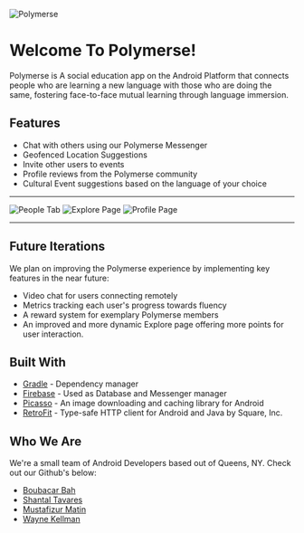 ![](https://github.com/Waynekellman/Capstone_BMWS/blob/Bobby/app/src/main/res/images/Polymerse_logo_plainsmall.png "Polymerse")


# Welcome To Polymerse!

Polymerse is A social education app on the Android Platform that connects people who are learning a new language with those who are doing the same, 
fostering face-to-face mutual learning through language immersion.

## Features

- Chat with others using our Polymerse Messenger 
- Geofenced Location Suggestions
- Invite other users to events
- Profile reviews from the Polymerse community
- Cultural Event suggestions based on the language of your choice
---
![](https://github.com/Waynekellman/Capstone_BMWS/blob/Bobby/app/src/main/res/images/Screen%20Shot%202018-04-13%20at%203.17.11%20PM%20copy.png "People Tab")        ![](https://github.com/Waynekellman/Capstone_BMWS/blob/Bobby/app/src/main/res/images/ScreenShot_Cultural_suggestion%20copy.png "Explore Page")              ![](https://github.com/Waynekellman/Capstone_BMWS/blob/Bobby/app/src/main/res/images/ScreenShot_Profile_shot%20copy.png "Profile Page")

---
## Future Iterations
We plan on improving the Polymerse experience by implementing key features in the near future:

- Video chat for users connecting remotely
- Metrics tracking each user's progress towards fluency
- A reward system for exemplary Polymerse members
- An improved and more dynamic Explore page offering more points for user interaction.

## Built With
- [Gradle](https://github.com/gradle) - Dependency manager
- [Firebase](https://github.com/firebase) - Used as Database and Messenger manager
- [Picasso](https://github.com/square/picasso) - An image downloading and caching library for Android
- [RetroFit](https://github.com/square/retrofit) - Type-safe HTTP client for Android and Java by Square, Inc.

## Who We Are

We're a small team of Android Developers based out of Queens, NY. Check out our Github's below: 

- [Boubacar Bah](https://github.com/bbah93)
- [Shantal Tavares](https://github.com/STaverasDev)
- [Mustafizur Matin](https://github.com/matin2510)
- [Wayne Kellman](https://github.com/Waynekellman)
